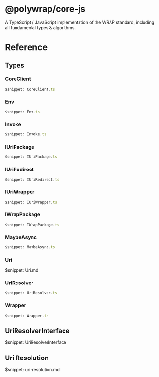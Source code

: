 # @polywrap/core-js

A TypeScript / JavaScript implementation of the WRAP standard, including all fundamental types & algorithms.

# Reference

## Types

### CoreClient

```ts
$snippet: CoreClient.ts
```

### Env

```ts
$snippet: Env.ts
```

### Invoke

```ts
$snippet: Invoke.ts
```

### IUriPackage

```ts
$snippet: IUriPackage.ts
```

### IUriRedirect

```ts
$snippet: IUriRedirect.ts
```

### IUriWrapper

```ts
$snippet: IUriWrapper.ts
```

### IWrapPackage

```ts
$snippet: IWrapPackage.ts
```

### MaybeAsync

```ts
$snippet: MaybeAsync.ts
```

### Uri

$snippet: Uri.md

### UriResolver

```ts
$snippet: UriResolver.ts
```

### Wrapper

```ts
$snippet: Wrapper.ts
```

## UriResolverInterface

$snippet: UriResolverInterface

## Uri Resolution

$snippet: uri-resolution.md

